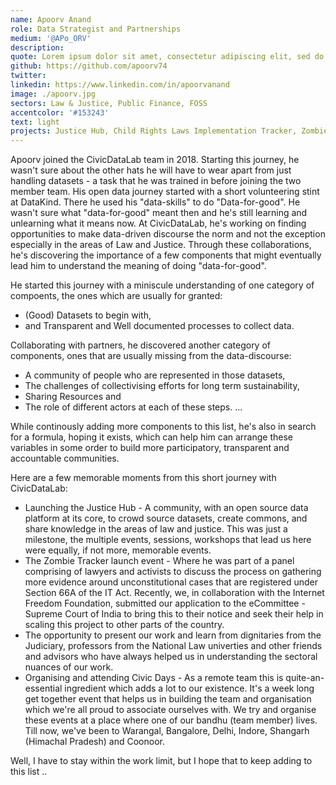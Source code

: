 ```yaml
---
name: Apoorv Anand
role: Data Strategist and Partnerships
medium: '@APo_ORV'
description:
quote: Lorem ipsum dolor sit amet, consectetur adipiscing elit, sed do eiusmod tempor incididunt.
github: https://github.com/apoorv74
twitter:
linkedin: https://www.linkedin.com/in/apoorvanand
image: ./apoorv.jpg
sectors: Law & Justice, Public Finance, FOSS
accentcolor: '#153243'
text: light
projects: Justice Hub, Child Rights Laws Implementation Tracker, Zombie Tracker
---
```


Apoorv joined the CivicDataLab team in 2018. Starting this journey, he wasn't sure about the other hats he will have to wear apart from just handling datasets - a task that he was trained in before joining the two member team. His open data journey started with a short volunteering stint at DataKind. There he used his "data-skills" to do "Data-for-good". He wasn't sure what "data-for-good" meant then and he's still learning and unlearning what it means now. At CivicDataLab, he's working on finding opportunities to make data-driven discourse the norm and not the exception especially in the areas of Law and Justice. Through these collaborations, he's discovering the importance of a few components that might eventually lead him to understand the meaning of doing "data-for-good".

He started this journey with a miniscule understanding of one category of compoents, the ones which are usually for granted:

- (Good) Datasets to begin with,
- and Transparent and Well documented processes to collect data.

Collaborating with partners, he discovered another category of components, ones that are usually missing from the data-discourse:

- A community of people who are represented in those datasets,
- The challenges of collectivising efforts for long term sustainability,
- Sharing Resources and
- The role of different actors at each of these steps. ...

While continously adding more components to this list, he's also in search for a formula, hoping it exists, which can help him can arrange these variables in some order to build more participatory, transparent and accountable communities.

Here are a few memorable moments from this short journey with CivicDataLab:

- Launching the Justice Hub - A community, with an open source data platform at its core, to crowd source datasets, create commons, and share knowledge in the areas of law and justice. This was just a milestone, the multiple events, sessions, workshops that lead us here were equally, if not more, memorable events.
- The Zombie Tracker launch event - Where he was part of a panel comprising of lawyers and activists to discuss the process on gathering more evidence around unconstitutional cases that are registered under Section 66A of the IT Act. Recently, we, in collaboration with the Internet Freedom Foundation, submitted our application to the eCommittee - Supreme Court of India to bring this to their notice and seek their help in scaling this project to other parts of the country.
- The opportunity to present our work and learn from dignitaries from the Judiciary, professors from the National Law univerties and other friends and advisors who have always helped us in understanding the sectoral nuances of our work.
- Organising and attending Civic Days - As a remote team this is quite-an-essential ingredient which adds a lot to our existence. It's a week long get together event that helps us in building the team and organisation which we're all proud to associate ourselves with. We try and organise these events at a place where one of our bandhu (team member) lives. Till now, we've been to Warangal, Bangalore, Delhi, Indore, Shangarh (Himachal Pradesh) and Coonoor.

Well, I have to stay within the work limit, but I hope that to keep adding to this list ..
